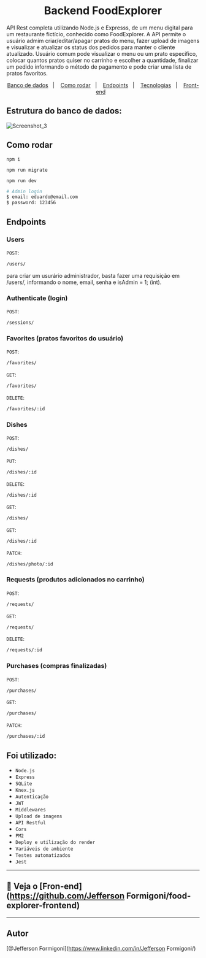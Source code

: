 <h1 align="center">Backend FoodExplorer</h1>

<p >
API Rest completa utilizando Node.js e Expresss, de um menu digital para um restaurante fictício, conhecido como FoodExplorer. A API permite o usuário admim criar/editar/apagar pratos do menu, fazer upload de imagens e visualizar e atualizar os status dos pedidos para manter o cliente atualizado. Usuário comum pode visualizar o menu ou um prato especifico, colocar quantos pratos quiser no carrinho e escolher a quantidade, finalizar um pedido informando o método de pagamento e pode criar uma lista de pratos favoritos.
</p> 

<p align="center">
  <a href="#estrutura-do-banco-de-dados">Banco de dados</a>&nbsp;&nbsp;&nbsp;|&nbsp;&nbsp;&nbsp;
  <a href="#como-rodar">Como rodar</a>&nbsp;&nbsp;&nbsp;|&nbsp;&nbsp;&nbsp;
  <a href="#endpoints">Endpoints</a>&nbsp;&nbsp;&nbsp;|&nbsp;&nbsp;&nbsp;
  <a href="#foi-utilizado">Tecnologias</a>&nbsp;&nbsp;&nbsp;|&nbsp;&nbsp;&nbsp;
  <a href="https://github.com/Jefferson Formigoni/food-explorer-frontend">Front-end</a>&nbsp;&nbsp;&nbsp;
</p>

## Estrutura do banco de dados:

![Screenshot_3](https://user-images.githubusercontent.com/87456011/231765135-ea6c6ac0-a52e-4b8b-aa6f-1f60dda84e79.png)

## Como rodar

```
npm i
```

```
npm run migrate
```

```
npm run dev
```

```bash
# Admin login
$ email: eduardo@email.com
$ password: 123456
```

## Endpoints

### Users

`POST`: 
```bash 
/users/
```
para criar um usurário administrador, basta fazer uma requisição em /users/, informando o nome, email, senha e isAdmin = 1; (int). 

### Authenticate (login)

`POST`: 
```bash 
/sessions/
```

### Favorites (pratos favoritos do usuário)

`POST`: 
```bash 
/favorites/
```

`GET`: 
```bash 
/favorites/
```

`DELETE`: 
```bash 
/favorites/:id
```

### Dishes

`POST`: 
```bash 
/dishes/
```

`PUT`: 
```bash 
/dishes/:id
```

`DELETE`: 
```bash 
/dishes/:id
```

`GET`: 
```bash 
/dishes/
```

`GET`: 
```bash 
/dishes/:id
```

`PATCH`: 
```bash 
/dishes/photo/:id
```

### Requests (produtos adicionados no carrinho)

`POST`: 
```bash 
/requests/
```

`GET`: 
```bash 
/requests/
```

`DELETE`: 
```bash 
/requests/:id
```

### Purchases (compras finalizadas)

`POST`: 
```bash 
/purchases/
```

`GET`: 
```bash 
/purchases/
```

`PATCH`: 
```bash 
/purchases/:id
```


## Foi utilizado:
- `Node.js`
- `Express`
- `SQLite`
- `Knex.js`
- `Autenticação`
- `JWT`
- `Middlewares`
- `Upload de imagens`
- `API Restful`
- `Cors`
- `PM2`
- `Deploy e utilização do render`
- `Variáveis de ambiente`
- `Testes automatizados`
- `Jest`

---
## 🎨 Veja o [Fron-end](https://github.com/Jefferson Formigoni/food-explorer-frontend) 
---



## Autor

[@Jefferson Formigoni](https://www.linkedin.com/in/Jefferson Formigoni/)
